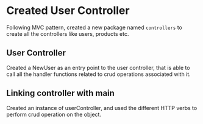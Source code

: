 # Created User Controller

Following MVC pattern, created a new package named `controllers` to create all
the controllers like users, products etc.

## User Controller

Created a NewUser as an entry point to the user controller, that is able to
call all the handler functions related to crud operations associated with it.

## Linking controller with main

Created an instance of userController, and used the different HTTP verbs
to perform crud operation on the object.
